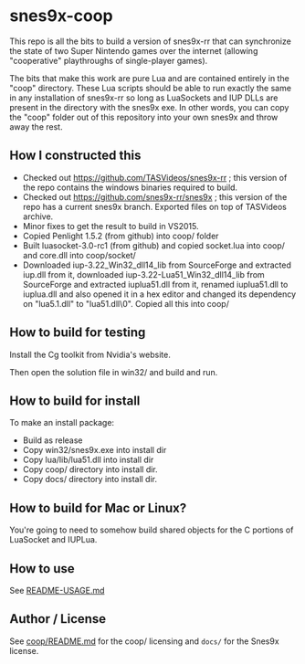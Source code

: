 # snes9x-coop

This repo is all the bits to build a version of snes9x-rr that can synchronize the state of two Super Nintendo games over the internet (allowing "cooperative" playthroughs of single-player games).

The bits that make this work are pure Lua and are contained entirely in the "coop" directory. These Lua scripts should be able to run exactly the same in any installation of snes9x-rr so long as LuaSockets and IUP DLLs are present in the directory with the snes9x exe. In other words, you can copy the "coop" folder out of this repository into your own snes9x and throw away the rest.

## How I constructed this

- Checked out https://github.com/TASVideos/snes9x-rr ; this version of the repo contains the windows binaries required to build.
- Checked out https://github.com/snes9x-rr/snes9x ; this version of the repo has a current snes9x branch. Exported files on top of TASVideos archive.
- Minor fixes to get the result to build in VS2015.
- Copied Penlight 1.5.2 (from github) into coop/ folder
- Built luasocket-3.0-rc1 (from github) and copied socket.lua into coop/ and core.dll into coop/socket/
- Downloaded iup-3.22_Win32_dll14_lib from SourceForge and extracted iup.dll from it, downloaded iup-3.22-Lua51_Win32_dll14_lib from SourceForge and extracted iuplua51.dll from it, renamed iuplua51.dll to iuplua.dll and also opened it in a hex editor and changed its dependency on "lua5.1.dll" to "lua51.dll\0". Copied all this into coop/ 

## How to build for testing

Install the Cg toolkit from Nvidia's website.

Then open the solution file in win32/ and build and run.

## How to build for install

To make an install package:

- Build as release
- Copy win32/snes9x.exe into install dir
- Copy lua/lib/lua51.dll into install dir
- Copy coop/ directory into install dir.
- Copy docs/ directory into install dir.

## How to build for Mac or Linux?

You're going to need to somehow build shared objects for the C portions of LuaSocket and IUPLua.

## How to use

See [README-USAGE.md](README-USAGE.md)

## Author / License

See [coop/README.md](coop/README.md) for the coop/ licensing and `docs/` for the Snes9x license.
